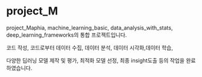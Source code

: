 # project_M

project_Maphia, machine_learning_basic, data_analysis_with_stats, deep_learning_frameworks의 통합 프로젝트입니다. 

코드 작성, 코드로부터 데이터 수집, 데이터 분석, 데이터 시각화,데이터 학습,

다양한 딥러닝 모델 제작 및 평가, 최적화 모델 선정, 최종 insight도출 등의 작업을 완료하였습니다.
